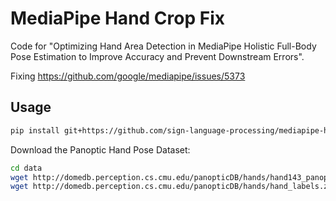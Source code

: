 # MediaPipe Hand Crop Fix

Code for "Optimizing Hand Area Detection in MediaPipe Holistic Full-Body Pose Estimation to Improve Accuracy and Prevent Downstream Errors".

Fixing https://github.com/google/mediapipe/issues/5373

## Usage

```bash
pip install git+https://github.com/sign-language-processing/mediapipe-hand-crop-fix
```

Download the Panoptic Hand Pose Dataset:
```bash
cd data
wget http://domedb.perception.cs.cmu.edu/panopticDB/hands/hand143_panopticdb.tar
wget http://domedb.perception.cs.cmu.edu/panopticDB/hands/hand_labels.zip
```

